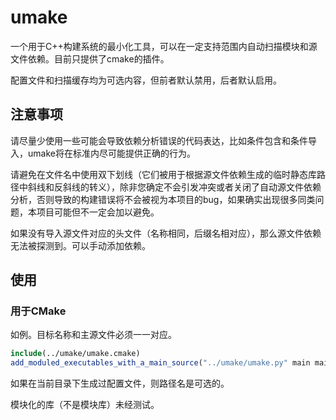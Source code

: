 # umake

一个用于C++构建系统的最小化工具，可以在一定支持范围内自动扫描模块和源文件依赖。目前只提供了cmake的插件。

配置文件和扫描缓存均为可选内容，但前者默认禁用，后者默认启用。

## 注意事项

请尽量少使用一些可能会导致依赖分析错误的代码表达，比如条件包含和条件导入，umake将在标准内尽可能提供正确的行为。

请避免在文件名中使用双下划线（它们被用于根据源文件依赖生成的临时静态库路径中斜线和反斜线的转义），除非您确定不会引发冲突或者关闭了自动源文件依赖分析，否则导致的构建错误将不会被视为本项目的bug，如果确实出现很多同类问题，本项目可能但不一定会加以避免。

如果没有导入源文件对应的头文件（名称相同，后缀名相对应），那么源文件依赖无法被探测到。可以手动添加依赖。

## 使用

### 用于CMake

如例。目标名称和主源文件必须一一对应。

~~~CMake
include(../umake/umake.cmake)
add_moduled_executables_with_a_main_source("../umake/umake.py" main main.cpp tests tests.cpp)
~~~

如果在当前目录下生成过配置文件，则路径名是可选的。

模块化的库（不是模块库）未经测试。
